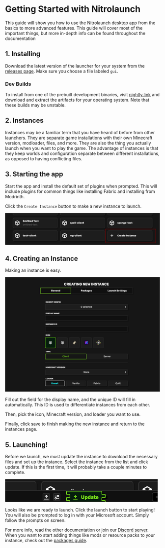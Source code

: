 # Getting Started with Nitrolaunch

This guide will show you how to use the Nitrolaunch desktop app from the basics to more advanced features. This guide will cover most of the important things, but more in-depth info can be found throughout the documentation

## 1. Installing

Download the latest version of the launcher for your system from the [releases page](https://github.com/Nitrolaunch/nitrolaunch/releases). Make sure you choose a file labeled `gui`.

### Dev Builds

To install from one of the prebuilt development binaries, visit [nightly.link](https://nightly.link/nitrolaunch/nitrolaunch/workflows/build/dev) and download and extract the artifacts for your operating system. Note that these builds may be unstable.

## 2. Instances

Instances may be a familiar term that you have heard of before from other launchers. They are separate game installations with their own Minecraft version, modloader, files, and more. They are also the thing you actually launch when you want to play the game. The advantage of instances is that they keep worlds and configuration separate between different installations, as opposed to having conflicting files.

## 3. Starting the app

Start the app and install the default set of plugins when prompted. This will include plugins for common things like installing Fabric and installing from Modrinth.

Click the `Create Instance` button to make a new instance to launch.

![](../../../assets/screenshots/create_instance.png)

## 4. Creating an Instance

Making an instance is easy.

![](../../../assets/screenshots/create_instance_page.png)

Fill out the field for the display name, and the unique ID will fill in automatically. This ID is used to differentiate instances from each other.

Then, pick the icon, Minecraft version, and loader you want to use.

Finally, click save to finish making the new instance and return to the instances page.

## 5. Launching!

Before we launch, we must update the instance to download the necessary files and set up the instance. Select the instance from the list and click update. If this is the first time, it will probably take a couple minutes to complete.

![](../../../assets/screenshots/update_button.png)

Looks like we are ready to launch. Click the launch button to start playing! You will also be prompted to log in with your Microsoft account. Simply follow the prompts on screen.

For more info, read the other documentation or join our [Discord server](https://discord.gg/25fhkjeTvW).
When you want to start adding things like mods or resource packs to your instance, check out the [packages guide](packages.md).
